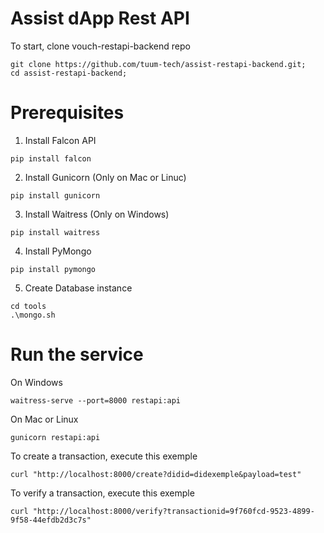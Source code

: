 # Assist dApp Rest API

To start, clone vouch-restapi-backend repo
```
git clone https://github.com/tuum-tech/assist-restapi-backend.git;
cd assist-restapi-backend;
```
# Prerequisites

1. Install Falcon API 
```
pip install falcon 
```
2. Install Gunicorn (Only on Mac or Linuc)
```
pip install gunicorn
```
3. Install Waitress (Only on Windows)
```
pip install waitress
```
4. Install PyMongo
```
pip install pymongo
```

5. Create Database instance
```
cd tools
.\mongo.sh
```

# Run the service

On Windows
```
waitress-serve --port=8000 restapi:api
```

On Mac or Linux
```
gunicorn restapi:api
```

To create a transaction, execute this exemple
```
curl "http://localhost:8000/create?didid=didexemple&payload=test"
```

To verify a transaction, execute this exemple
```
curl "http://localhost:8000/verify?transactionid=9f760fcd-9523-4899-9f58-44efdb2d3c7s"
```
